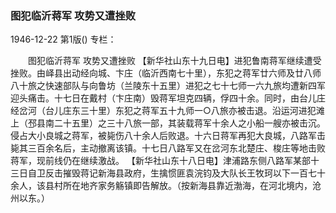 ### 图犯临沂蒋军  攻势又遭挫败

1946-12-22
第1版()
专栏：

　　图犯临沂蒋军
    攻势又遭挫败
    【新华社山东十九日电】进犯鲁南蒋军继续遭受挫败。由峄县出动经向城、卞庄（临沂西南七十里），东犯之蒋军廿六师及廿八师八十旅之快速部队与向鲁坊（兰陵东十五里）进犯之七十七师一六九旅均遭新四军迎头痛击。十七日在戴村（卞庄南）毁蒋军坦克四辆，俘四十余。同时，由台儿庄经岔河（台儿庄东三十里）东犯之蒋军五十九师一○八旅亦被击退。沿运河进犯滩上（邳县南二十五里）之三十八旅一部，其装载蒋军十余人之小船一艘亦被击沉。侵占大小良城之蒋军，被毙伤八十余人后败退。十六日蒋军再犯大良城，八路军击毙其三百余名后，主动撤离该镇。十七日八路军又在岔河东北楚庄、梭庄等地击败蒋军，现前线仍在继续激战。
    【新华社山东十八日电】津浦路东侧八路军某部十三日自卫反击摧毁蒋记新海县政府，生擒惯匪袁浣钧及大队长王牧珂以下一百七十余人，该县村所在地齐家务觞镇即告解放。（按新海县靠近渤海，在河北境内，沧州以东。）

